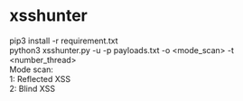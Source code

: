 # xsshunter
 pip3 install -r requirement.txt
 <br>
 python3 xsshunter.py -u <url> -p payloads.txt -o <mode_scan> -t <number_thread>
 <br>
 Mode scan:<br>
 1: Reflected XSS <br>
 2: Blind XSS
